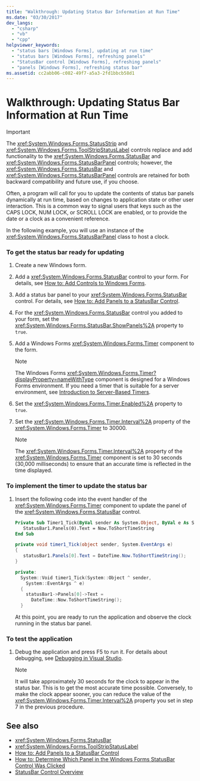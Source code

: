 ```yaml
---
title: "Walkthrough: Updating Status Bar Information at Run Time"
ms.date: "03/30/2017"
dev_langs: 
  - "csharp"
  - "vb"
  - "cpp"
helpviewer_keywords: 
  - "status bars [Windows Forms], updating at run time"
  - "status bars [Windows Forms], refreshing panels"
  - "StatusBar control [Windows Forms], refreshing panels"
  - "panels [Windows Forms], refreshing status bar"
ms.assetid: cc2abb06-c082-49f7-a5a3-2fd1bbcb58d1
---
```

# Walkthrough: Updating Status Bar Information at Run Time
> [!IMPORTANT]
>  The <xref:System.Windows.Forms.StatusStrip> and <xref:System.Windows.Forms.ToolStripStatusLabel> controls replace and add functionality to the <xref:System.Windows.Forms.StatusBar> and <xref:System.Windows.Forms.StatusBarPanel> controls; however, the <xref:System.Windows.Forms.StatusBar> and <xref:System.Windows.Forms.StatusBarPanel> controls are retained for both backward compatibility and future use, if you choose.  
  
 Often, a program will call for you to update the contents of status bar panels dynamically at run time, based on changes to application state or other user interaction. This is a common way to signal users that keys such as the CAPS LOCK, NUM LOCK, or SCROLL LOCK are enabled, or to provide the date or a clock as a convenient reference.  
  
 In the following example, you will use an instance of the <xref:System.Windows.Forms.StatusBarPanel> class to host a clock.  
  
### To get the status bar ready for updating  
  
1.  Create a new Windows form.  
  
2.  Add a <xref:System.Windows.Forms.StatusBar> control to your form. For details, see [How to: Add Controls to Windows Forms](../../../../docs/framework/winforms/controls/how-to-add-controls-to-windows-forms.md).  
  
3.  Add a status bar panel to your <xref:System.Windows.Forms.StatusBar> control. For details, see [How to: Add Panels to a StatusBar Control](../../../../docs/framework/winforms/controls/how-to-add-panels-to-a-statusbar-control.md).  
  
4.  For the <xref:System.Windows.Forms.StatusBar> control you added to your form, set the <xref:System.Windows.Forms.StatusBar.ShowPanels%2A> property to `true`.  
  
5.  Add a Windows Forms <xref:System.Windows.Forms.Timer> component to the form.  
  
    > [!NOTE]
    >  The Windows Forms <xref:System.Windows.Forms.Timer?displayProperty=nameWithType> component is designed for a Windows Forms environment. If you need a timer that is suitable for a server environment, see [Introduction to Server-Based Timers](https://docs.microsoft.com/previous-versions/visualstudio/visual-studio-2008/tb9yt5e6(v=vs.90)).  
  
6.  Set the <xref:System.Windows.Forms.Timer.Enabled%2A> property to `true`.  
  
7.  Set the <xref:System.Windows.Forms.Timer.Interval%2A> property of the <xref:System.Windows.Forms.Timer> to 30000.  
  
    > [!NOTE]
    >  The <xref:System.Windows.Forms.Timer.Interval%2A> property of the <xref:System.Windows.Forms.Timer> component is set to 30 seconds (30,000 milliseconds) to ensure that an accurate time is reflected in the time displayed.  
  
### To implement the timer to update the status bar  
  
1.  Insert the following code into the event handler of the <xref:System.Windows.Forms.Timer> component to update the panel of the <xref:System.Windows.Forms.StatusBar> control.  
  
    ```vb  
    Private Sub Timer1_Tick(ByVal sender As System.Object, ByVal e As System.EventArgs) Handles Timer1.Tick  
       StatusBar1.Panels(0).Text = Now.ToShortTimeString  
    End Sub  
    ```  
  
    ```csharp  
    private void timer1_Tick(object sender, System.EventArgs e)  
    {  
       statusBar1.Panels[0].Text = DateTime.Now.ToShortTimeString();  
    }  
    ```  
  
    ```cpp  
    private:  
      System::Void timer1_Tick(System::Object ^ sender,  
        System::EventArgs ^ e)  
      {  
        statusBar1->Panels[0]->Text =  
          DateTime::Now.ToShortTimeString();  
      }  
    ```  
  
     At this point, you are ready to run the application and observe the clock running in the status bar panel.  
  
### To test the application  
  
1.  Debug the application and press F5 to run it. For details about debugging, see [Debugging in Visual Studio](/visualstudio/debugger/debugging-in-visual-studio).  
  
    > [!NOTE]
    >  It will take approximately 30 seconds for the clock to appear in the status bar. This is to get the most accurate time possible. Conversely, to make the clock appear sooner, you can reduce the value of the <xref:System.Windows.Forms.Timer.Interval%2A> property you set in step 7 in the previous procedure.  
  
## See also
- <xref:System.Windows.Forms.StatusBar>
- <xref:System.Windows.Forms.ToolStripStatusLabel>
- [How to: Add Panels to a StatusBar Control](../../../../docs/framework/winforms/controls/how-to-add-panels-to-a-statusbar-control.md)
- [How to: Determine Which Panel in the Windows Forms StatusBar Control Was Clicked](../../../../docs/framework/winforms/controls/determine-which-panel-wf-statusbar-control-was-clicked.md)
- [StatusBar Control Overview](../../../../docs/framework/winforms/controls/statusbar-control-overview-windows-forms.md)
